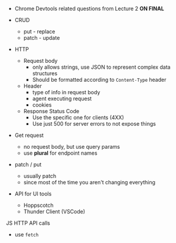 - Chrome Devtools related questions from Lecture 2 **ON FINAL**
- CRUD
	- put - replace
	- patch - update
- HTTP
	- Request body
		- only allows strings, use JSON to represent complex data structures
		- Should be formatted according to `Content-Type` header
	- Header
		- type of info in request body
		- agent executing request
		- cookies
	- Response Status Code
		- Use the specific one for clients (4XX)
		- Use just 500 for server errors to not expose things

- Get request
	- no request body, but use query params
	- use **plural** for endpoint names
- patch / put
	- usually patch
	- since most of the time you aren't changing everything

- API for UI tools
	- Hoppscotch
	- Thunder Client (VSCode)

JS HTTP API calls
- use `fetch`